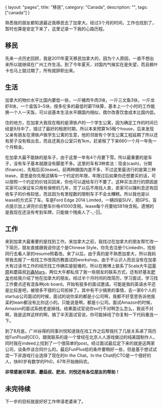 {
layout: "pages",
title: "移民",
category: "Canada",
description: "",
tags: ["canada"]
}

熟悉我的朋友都知道最近我移民去了加拿大。经过3个月的时间，工作也找到了，暂时也算是安定下来了，这里记录一下我的心路历程。

## 移民

先来一点历史回顾，我是2011年夏天移民加拿大的，因为个人原因，一直不想出来所以就继续在广州工作生活。到了今年夏天，对国内气候实在是失望，而且枫叶卡也马上就过期了，所有就辞职出来。

## 生活

加拿大的物价水平比国内要低一些，一斤猪肉牛肉3块，一斤三文鱼3块，一斤龙虾8块，一个盒饭3~5块，按多伦多的最低时薪11块算，基本上一个小时的工作能换一个人一天饭，可以说基本生活水平跟国内相似，偶尔改善饮食成本比国内低。

住的地方，在加拿大我现在租的是滑铁卢的一个学生公寓，因为确定工作的时间已经是9月中了，错过了最好的租房时期，所以本来预算1k5租个house，后来发现父亲有朋友在滑铁卢做学生公寓的生意，他的邻居有个学生公寓工程延期了所以还有房子没有租出去，而且还离办公室只有1km，赶紧租了下来660一个月一年免一个月租金。

在加拿大最不能缺的是车子，由于这里一年有4个月要下雪。所以最重要的是车子，没有车子基本就跟没有脚差不多。这里的车有3种卖法：现金(cash)，分期(finance)，先租后买(lease)。前两种跟国内差不多，不过这里最流行的是第三种lease，意思是你先租这辆车一个约定的年限，年限过后如果你还想要买的话，可以按照一个约定的价钱买回来，你也可以退给车行不要了。这种买法流行的原因是买家可以保证车只用有保修的几年，完了以后不用找人卖，卖家可以赚利息还有回收车子的价格较低，而且因为有里程数的限制车子不会太糟糕。所以我也是以lease的方式买了车。车是Ford Edge 2014 Limited，一辆四驱SUV，把GPS，盲点提示加上讲完价后整车价格41000含税。lease每个月要给581块含税。遗憾的是我现在还没有考到车牌，只能做个残疾人了-_-|||。

## 工作

来到加拿大最重要的是找到工作。来加拿大之前，我找过在加拿大的朋友帮忙改一下简历，朋友直接跟我说你这个是Chinese Style，你先去注册个LinkedIn，找些同行去看人家的resume照着改。来了以后，由于真的是不熟悉加拿大，所以我妈带我去报了一些找工作改简历教面试的workshop。由于不认识人而且没有在加拿大有过读书工作的经历找工作确实是挺难的，所以在微博上联系了Scala大牛[邓草原](http://weibo.com/dcaoyuan)和蘑菇叔[刘鑫Mars](http://weibo.com/marchliu)，两位大牛都私信了我一些朋友的联系方式，还有好基友[肥龙](http://weibo.com/gppp)也给我介绍了他在加拿大的朋友。经过半个月时间的改简历，学习面试，学习找工作要点还有混各种job board。开始有挺多的面试邀请。可能是我的英语水平还是比较差吧，被很多不错的公司拒掉了。其中有不少搞笑的事情，去一家6个人的startup公司面试的时候，面试的说你呆的都是小公司啊，我都不好意思告诉他我呆的team都没有比你这小的。只能说是啊，都是小公司。面试Amazon的时候，Amazon的面试系统老是掉线，结果面试官说你xx行不对啊怎么怎么，我说不对啊，我是这样这样的啊，搞了半天面试官说，你可能掉线了你复制一下代码重连一下。

到了8月底，广州谷得的同事刘悦知道我在找工作之后帮我托了几层关系递了简历给FunPlus的CEO，跟我联系的是一个曾经在北京人人游戏做过的纯美国制作人，同时我在indeed上找到了一个很简单的post。经过面试最后定下来的就是这两家公司，谈条件谈合同什么的。最后FunPlus给的条件要稍好一些，但是基于想试试混一下非游戏行业选择了现在的In the Chat。In the Chat的CTO是一个很好的人，快80岁有数学的PhD，67年开始做码农。

**非常感谢邓草原、蘑菇叔、肥龙、刘悦还有各位朋友的帮助！**

## 未完待续

下一步的目标就是好好工作申请老婆来了。
